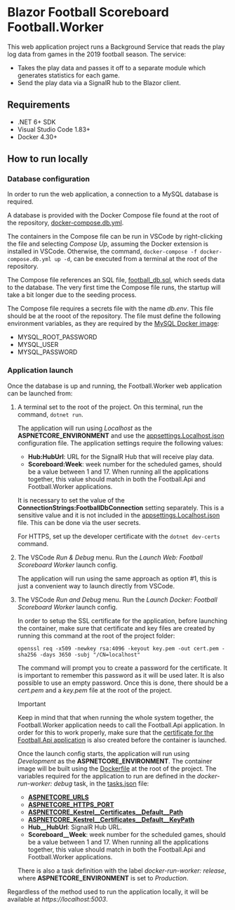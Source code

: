 # Blazor Football Scoreboard Football.Worker

This web application project runs a Background Service that reads the play log data from games in the 2019 football season. The service:

- Takes the play data and passes it off to a separate module which generates statistics for each game.
- Send the play data via a SignalR hub to the Blazor client.

## Requirements

- .NET 6+ SDK
- Visual Studio Code 1.83+
- Docker 4.30+

## How to run locally

### Database configuration

In order to run the web application, a connection to a MySQL database is required.

A database is provided with the Docker Compose file found at the root of the repository, [docker-compose.db.yml](/docker-compose.db.yml).

The containers in the Compose file can be run in VSCode by right-clicking the file and selecting *Compose Up*, assuming the Docker extension is installed in VSCode. Otherwise, the command, `docker-compose -f docker-compose.db.yml up -d`, can be executed from a terminal at the root of the repository.

The Compose file references an SQL file, [football_db.sql](/data/football_db.sql), which seeds data to the database. The very first time the Compose file runs, the startup will take a bit longer due to the seeding process.

The Compose file requires a secrets file with the name *db.env*. This file should be at the rooot of the repository. The file must define the following environment variables, as they are required by the [MySQL Docker image](https://hub.docker.com/_/mysql/):
- MYSQL_ROOT_PASSWORD
- MYSQL_USER
- MYSQL_PASSWORD

### Application launch

Once the database is up and running, the Football.Worker web application can be launched from:

1. A terminal set to the root of the project. On this terminal, run the command, `dotnet run`.

    The application will run using *Localhost* as the **ASPNETCORE_ENVIRONMENT** and use the [appsettings.Localhost.json](/src/Hosts/Worker/appsettings.Localhost.json) configuration file. The application settings require the following values:
    - **Hub:HubUrl**: URL for the SignalR Hub that will receive play data.
    - **Scoreboard:Week**: week number for the scheduled games, should be a value between 1 and 17. When running all the applications together, this value should match in both the Football.Api and Football.Worker applications.

    It is necessary to set the value of the **ConnectionStrings:FootballDbConnection** setting separately. This is a sensitive value and it is not included in the [appsettings.Localhost.json](/src/Hosts/Worker/appsettings.Localhost.json) file. This can be done via the user secrets.

    For HTTPS, set up the developer certificate with the `dotnet dev-certs` command.

2. The VSCode *Run & Debug* menu. Run the *Launch Web: Football Scoreboard Worker* launch config.

    The application will run using the same approach as option #1, this is just a convenient way to launch directly from VSCode.

3. The VSCode *Run and Debug* menu. Run the *Launch Docker: Football Scoreboard Worker* launch config.

    In order to setup the SSL certificate for the application, before launching the container, make sure that certificate and key files are created by running this command at the root of the project folder:

    ```
    openssl req -x509 -newkey rsa:4096 -keyout key.pem -out cert.pem -sha256 -days 3650 -subj "/CN=localhost"
    ```

    The command will prompt you to create a password for the certificate. It is important to remember this password as it will be used later. It is also possible to use an empty password. Once this is done, there should be a *cert.pem* and a *key.pem* file at the root of the project.

    > [!IMPORTANT]
    > Keep in mind that that when running the whole system together, the Football.Worker application needs to call the Football.Api application. In order for this to work properly, make sure that the [certificate for the Football.Api application](https://github.com/rolspace/blazor-football-scoreboard/tree/main/src/Hosts/Api#application-launch) is also created before the container is launched.

    Once the launch config starts, the application will run using *Development* as the **ASPNETCORE_ENVIRONMENT**.
    The container image will be built using the [Dockerfile](/src/Hosts/Worker/Dockerfile) at the root of the project. The variables required for the application to run are defined in the  *docker-run-worker: debug* task, in the [tasks.json](/tasks.json) file:

    - [**ASPNETCORE_URLS**](https://learn.microsoft.com/en-us/aspnet/core/fundamentals/host/web-host?view=aspnetcore-6.0#server-urls)
    - [**ASPNETCORE_HTTPS_PORT**](https://learn.microsoft.com/en-us/aspnet/core/fundamentals/host/web-host?view=aspnetcore-6.0#https-port)
    - [**ASPNETCORE_Kestrel__Certificates__Default__Path**](https://learn.microsoft.com/en-us/aspnet/core/fundamentals/servers/kestrel/endpoints?view=aspnetcore-8.0#certificate-sources)
    - [**ASPNETCORE_Kestrel__Certificates__Default__KeyPath**](https://learn.microsoft.com/en-us/aspnet/core/fundamentals/servers/kestrel/endpoints?view=aspnetcore-8.0#certificate-sources)
    - **Hub__HubUrl**: SignalR Hub URL.
    - **Scoreboard__Week**: week number for the scheduled games, should be a value between 1 and 17. When running all the applications together, this value should match in both the Football.Api and Football.Worker applications.

    There is also a task definition with the label *docker-run-worker: release*, where **ASPNETCORE_ENVIRONMENT** is set to *Production*.

Regardless of the method used to run the application locally, it will be available at *https&#65279;://localhost:5003*.
